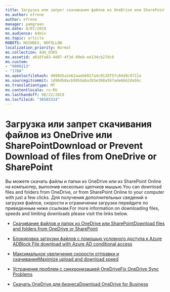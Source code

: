```yaml
---
title: Загрузка или запрет скачивания файлов из OneDrive или SharePoint
ms.author: efrene
author: efrene
manager: pamgreen
ms.date: 8/07/2019
ms.audience: Admin
ms.topic: article
ROBOTS: NOINDEX, NOFOLLOW
localization_priority: Normal
ms.collection: Adm_O365
ms.assetid: a016fa63-4d87-4f3d-99eb-ee134cb27dc0
ms.custom:
- "9000213"
- "1788"
ms.openlocfilehash: 409845a2e62aaeb6027a4c9120f5fc84d9c9722a
ms.sourcegitcommit: 1d98db8acb9959aba3b5e308a567ade6b62da56c
ms.translationtype: MT
ms.contentlocale: ru-RU
ms.lasthandoff: 08/22/2019
ms.locfileid: "36503324"
---
```

# <a name="download-or-prevent-download-of-files-from-onedrive-or-sharepoint"></a><span data-ttu-id="9f3f7-102">Загрузка или запрет скачивания файлов из OneDrive или SharePoint</span><span class="sxs-lookup"><span data-stu-id="9f3f7-102">Download or Prevent Download of files from OneDrive or SharePoint</span></span>

<span data-ttu-id="9f3f7-103">Вы можете скачать файлы и папки из OneDrive или из SharePoint Online на компьютер, выполнив несколько щелчков мышью.</span><span class="sxs-lookup"><span data-stu-id="9f3f7-103">You can download files and folders from OneDrive, or from SharePoint Online to your computer with just a few clicks.</span></span> <span data-ttu-id="9f3f7-104">Для получения дополнительных сведений о загрузке файлов, скорости и ограничении загрузки перейдите по приведенным ниже ссылкам.</span><span class="sxs-lookup"><span data-stu-id="9f3f7-104">For more information on downloading files, speeds and limiting downloads please visit the links below.</span></span>

- [<span data-ttu-id="9f3f7-105">Скачивание файлов и папок из OneDrive или SharePoint</span><span class="sxs-lookup"><span data-stu-id="9f3f7-105">Download files and folders from OneDrive or SharePoint</span></span>](https://support.office.com/article/Download-files-and-folders-from-OneDrive-or-SharePoint-5c7397b7-19c7-4893-84fe-d02e8fa5df05)
- [<span data-ttu-id="9f3f7-106">Блокировка загрузки файлов с помощью условного доступа к Azure AD</span><span class="sxs-lookup"><span data-stu-id="9f3f7-106">Block File download with Azure AD conditional access</span></span>](https://docs.microsoft.com/cloud-app-security/use-case-proxy-block-session-aad#create-a-block-download-policy-for-unmanaged-devices)


- [<span data-ttu-id="9f3f7-107">Максимальное увеличение скорости отправки и скачивания</span><span class="sxs-lookup"><span data-stu-id="9f3f7-107">Maximize upload and download speed</span></span>](https://support.office.com/article/Maximize-upload-and-download-speed-8eeadfb8-501f-406d-997b-98ab6ff67f43)

- [<span data-ttu-id="9f3f7-108">Устранение проблем с синхронизацией OneDrive</span><span class="sxs-lookup"><span data-stu-id="9f3f7-108">Fix OneDrive Sync Problems</span></span>](https://support.office.com/article/Fix-OneDrive-sync-problems-83ab0d8a-8400-45b0-8dcf-dc8aa8a6bcf8)

- [<span data-ttu-id="9f3f7-109">Скачать OneDrive для бизнеса</span><span class="sxs-lookup"><span data-stu-id="9f3f7-109">Download OneDrive for Business</span></span>](https://onedrive.live.com/about/download/)

